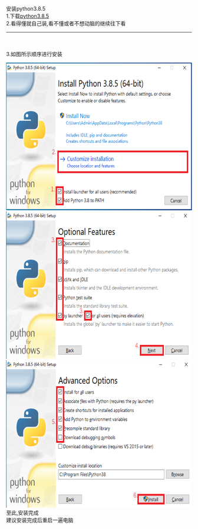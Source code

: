 安装python3.8.5<br>
1.下载[python3.8.5](https://www.python.org/ftp/python/3.8.5/python-3.8.5-amd64.exe "python.org")<br>
2.看得懂就自己装,看不懂或者不想动脑的继续往下看<br>
****
<br><br>
3.如图所示顺序进行安装<br>
<div align="center">
<img width=650 height=400 src="1.png" alt="Step1"><br>
<img width=650 height=400 src="2.png" alt="Step2"><br>
<img width=650 height=400 src="3.png" alt="Step3"><br>
<div align="left">
至此,安装完成<br>
建议安装完成后重启一遍电脑<br>